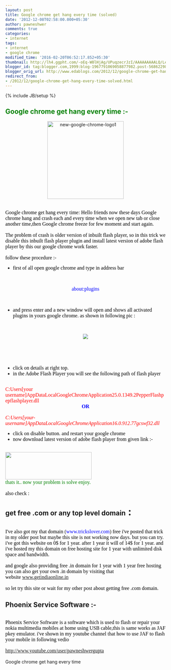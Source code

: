 ```yaml
---
layout: post
title: Google chrome get hang every time (solved)
date: '2012-12-08T02:58:00.000+05:30'
author: pawneshwer
comments: true
categories:
- internet
tags:
- internet
- google chrome
modified_time: '2016-02-20T06:52:17.852+05:30'
thumbnail: http://lh4.ggpht.com/-oEq-W8lHjAg/UPuqzecrJzI/AAAAAAAAALQ/Le52tJTLDlU/s72-c/new-google-chrome-logo1_thumb.jpg?imgmax=800
blogger_id: tag:blogger.com,1999:blog-1967791069058877982.post-5686229834474135108
blogger_orig_url: http://www.edablogs.com/2012/12/google-chrome-get-hang-every-time-solved.html
redirect_from:
- /2012/12/google-chrome-get-hang-every-time-solved.html
---
```


{% include JB/setup %}

<div dir="ltr" style="text-align: left;" trbidi="on"><h2><span style="color: green;">Google chrome get hang every time :-</span></h2><div class="separator" style="clear: both; text-align: center;"><a href="http://lh5.ggpht.com/-qCsUFpCmCvo/UPuqyAbNXKI/AAAAAAAAALI/WZsv005FhmM/s1600-h/new-google-chrome-logo1%25255B2%25255D.jpg" style="margin-left: 1em; margin-right: 1em;"><img alt="new-google-chrome-logo1" border="0" src="http://lh4.ggpht.com/-oEq-W8lHjAg/UPuqzecrJzI/AAAAAAAAALQ/Le52tJTLDlU/new-google-chrome-logo1_thumb.jpg?imgmax=800" height="244" style="background-image: none; border-bottom: 0px; border-left: 0px; border-right: 0px; border-top: 0px; display: inline; padding-left: 0px; padding-right: 0px; padding-top: 0px;" title="new-google-chrome-logo1" width="240" /></a></div><br /><span style="color: black; font-family: &quot;verdana&quot; , &quot;geneva&quot;; font-size: medium;"></span><br /><span style="color: black; font-family: &quot;verdana&quot; , &quot;geneva&quot;; font-size: medium;">Google chrome get hang every time: Hello friends now these days Google chrome hang and crash each and every time when we open new tab or close another time,then Google chrome freeze for few moment and start again.</span>    <br /><br /><span style="color: black; font-family: &quot;verdana&quot; , &quot;geneva&quot;; font-size: medium;">The problem of crash is older version of inbuilt flash player, so in this trick we disable this inbuilt flash player plugin and install latest version of adobe flash player by this our google chrome work faster.</span>    <br /><br /><span style="color: black; font-family: &quot;verdana&quot; , &quot;geneva&quot;; font-size: medium;">follow these procedure :-</span>    <br /><ul><li><span style="color: black; font-family: &quot;verdana&quot; , &quot;geneva&quot;; font-size: medium;">first of all open google chrome and type in address bar</span>      </li></ul><br />&nbsp; <br /><div style="text-align: center;"><span style="color: blue; font-family: &quot;verdana&quot; , &quot;geneva&quot;; font-size: medium;">about:plugins</span></div><br />&nbsp; <br /><ul><li><span style="color: black; font-family: &quot;verdana&quot; , &quot;geneva&quot;; font-size: medium;">and press enter and a new window will open and shows all activated plugins in yours google chrome. as shown in following pic :</span>      </li></ul><br />&nbsp; <br /><div class="separator" style="clear: both; text-align: center;"><a href="http://3.bp.blogspot.com/-8BnXqCP7d40/US3XWW21CzI/AAAAAAAAAak/YgU0U5irSy8/s1600/ch.jpg" imageanchor="1" style="margin-left: 1em; margin-right: 1em;"><img border="0" src="http://3.bp.blogspot.com/-8BnXqCP7d40/US3XWW21CzI/AAAAAAAAAak/YgU0U5irSy8/s1600/ch.jpg" /></a></div><br /><br /><br />&nbsp; <br /><ul><li><span style="color: black; font-family: &quot;verdana&quot; , &quot;geneva&quot;; font-size: medium;">click on details at right top.</span>      </li><li><span style="color: black; font-family: &quot;verdana&quot; , &quot;geneva&quot;; font-size: medium;">in the Adobe Flash Player you will see the following path of flash player</span>      </li></ul><br /><span style="color: red; font-family: &quot;verdana&quot; , &quot;geneva&quot;; font-size: medium;">C:Users[your username]AppDataLocalGoogleChromeApplication25.0.1349.2PepperFlashpepflashplayer.dll</span>  <br /><div style="text-align: center;"><b><span style="color: blue; font-family: &quot;verdana&quot; , &quot;geneva&quot;; font-size: medium;">OR</span></b></div><br /><span style="color: red; font-family: &quot;verdana&quot; , &quot;geneva&quot;; font-size: medium;"><i>C:Users[your-username]AppDataLocalGoogleChromeApplication16.0.912.77gcswf32.dll</i></span>  <br /><ul><li><span style="color: black; font-family: &quot;verdana&quot; , &quot;geneva&quot;; font-size: medium;">click on disable button. and restart your google chrome</span>      </li><li><span style="color: black; font-family: &quot;verdana&quot; , &quot;geneva&quot;; font-size: medium;">now download latest version of adobe flash player from given link :-</span>      </li></ul><br /><a href="http://adf.ly/Fh3Co"><img alt="" class="aligncenter size-full wp-image-439" height="86" src="http://3.bp.blogspot.com/-vQV6zwNxpUE/UPWY2eKOzMI/AAAAAAAAAB8/6yZA33zOCcw/s1600/download_button.jpg" title="download file" width="271" /></a>  <br /><span style="color: green; font-family: &quot;verdana&quot; , &quot;geneva&quot;; font-size: medium;">thats it.. now your problem is solve enjoy.</span>  <br /><br /><span style="color: black; font-family: &quot;verdana&quot; , &quot;geneva&quot;; font-size: medium;"> also check :</span>  <br /><h2>get free .com or any top level domain<span style="font-size: 1.5em;"> :</span></h2><br /><span style="font-family: &quot;verdana&quot; , &quot;geneva&quot;; font-size: medium;"><span style="color: black;">I've also got my that domain</span> (<span style="color: blue;">www.trickslover.com</span>) <span style="color: black;">free i've posted that trick in my older post but maybe this site is not working now days. but you can try. i've got this website on 0$ for 1 year. after 1 year it will of 14$ for 1 year. and i've hosted my this domain on free hosting site for 1 year with unlimited disk space and bandwidth.</span></span>  <br /><br /><span style="font-family: &quot;verdana&quot; , &quot;geneva&quot;; font-size: medium;"><span style="color: black;">and google also providing free .in domain for 1 year with 1 year free hosting you can also get your own .in domain by visiting that website</span>&nbsp;<a href="http://www.getindiaonline.in/" target="_blank">www.getindiaonline.in</a></span>  <br /><br /><span style="color: black; font-family: &quot;verdana&quot; , &quot;geneva&quot;; font-size: medium;">so let try this site or wait for my other post about getting free .com domain.</span>  <br /><h2>Phoenix Service Software :-</h2><br /><span style="color: black; font-family: &quot;verdana&quot; , &quot;geneva&quot;; font-size: medium;">Phoenix Service Software is a software which is used to flash or repair your nokia multimedia mobiles at home using USB cable,this is same works as JAF pkey emulator. i've shown in my youtube channel that how to use JAF to flash your mobile in following vedio</span>  <br /><br /><span style="font-family: &quot;verdana&quot; , &quot;geneva&quot;; font-size: medium;"><a href="http://www.youtube.com/user/pawneshwergupta">http://www.youtube.com/user/pawneshwergupta</a></span><br /><br />Google chrome get hang every time       </div>